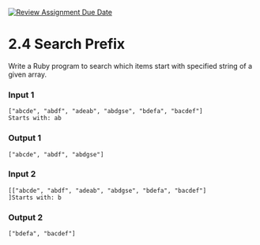[![Review Assignment Due Date](https://classroom.github.com/assets/deadline-readme-button-24ddc0f5d75046c5622901739e7c5dd533143b0c8e959d652212380cedb1ea36.svg)](https://classroom.github.com/a/faDadley)
# 2.4 Search Prefix

Write a Ruby program to search which items start with specified string of a given array.

### Input 1
```
["abcde", "abdf", "adeab", "abdgse", "bdefa", "bacdef"]
Starts with: ab
```
### Output 1
```
["abcde", "abdf", "abdgse"]
```

### Input 2
```
[["abcde", "abdf", "adeab", "abdgse", "bdefa", "bacdef"]
]Starts with: b
```
### Output 2
```
["bdefa", "bacdef"]
```
